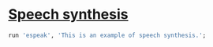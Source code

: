 [1]: https://rosettacode.org/wiki/Speech_synthesis

# [Speech synthesis][1]

```raku
run 'espeak', 'This is an example of speech synthesis.';
```